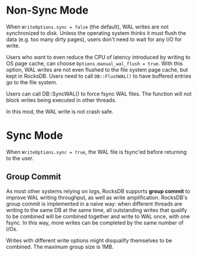 # Non-Sync Mode
When `WriteOptions.sync = false` (the default), WAL writes are not synchronized to disk. Unless the operating system thinks it must flush the data (e.g. too many dirty pages), users don't need to wait for any I/O for write.

Users who want to even reduce the CPU of latency introduced by writing to OS page cache, can choose `Options.manual_wal_flush = true`. With this option, WAL writes are not even flushed to the file system page cache, but kept in RocksDB. Users need to call `DB::FlushWAL()` to have buffered entries go to the file system.

Users can call DB::SyncWAL() to force fsync WAL files. The function will not block writes being executed in other threads.

In this mod, the WAL write is not crash safe.

# Sync Mode
When `WriteOptions.sync = true`, the WAL file is fsync'ed before returning to the user.

## Group Commit
As most other systems relying on logs, RocksDB supports **group commit** to improve WAL writing throughput, as well as write amplification. RocksDB's group commit is implemented in a naive way: when different threads are writing to the same DB at the same time, all outstanding writes that qualify to be combined will be combined together and write to WAL once, with one fsync. In this way, more writes can be completed by the same number of I/Os.

Writes with different write options might disqualify themselves to be combined. The maximum group size is 1MB.